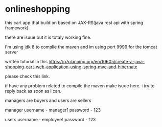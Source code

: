 # onlineshopping
this cart app that build on based on JAX-RS(java rest api with spring framework).

there are isuue but it is totaly working fine.

i'm using jdk 8 to complie the maven and im using port 9999 for the tomcat server

written tutorial in this https://o7planning.org/en/10605/create-a-java-shopping-cart-web-application-using-spring-mvc-and-hibernate

please check this link.

if have any problem related to compile the maven make isuue here. i try to reply back as soon as i can.

managers are buyers and 
users are sellers

manager
username - manager1
password - 123

users
username - employee1
password - 123
